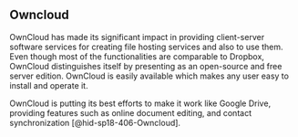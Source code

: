 Owncloud
--------

OwnCloud has made its significant impact in providing client-server
software services for creating file hosting services and also to use
them. Even though most of the functionalities are comparable to Dropbox,
OwnCloud distinguishes itself by presenting as an open-source and free
server edition. OwnCloud is easily available which makes any user easy
to install and operate it.

OwnCloud is putting its best efforts to make it work like Google Drive,
providing features such as online document editing, and contact
synchronization [@hid-sp18-406-Owncloud].
